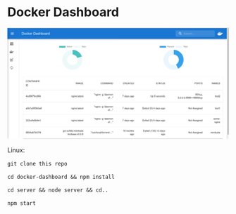 # Docker Dashboard

<img src="src/icons/screen.png" alt="main-page">

Linux:
```
git clone this repo
```

```
cd docker-dashboard && npm install
```

```
cd server && node server && cd..
```

```
npm start
```